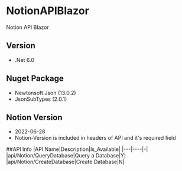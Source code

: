 # NotionAPIBlazor
 Notion API Blazor
 
## Version
- .Net 6.0

## Nuget Package
- Newtonsoft.Json (13.0.2)
- JsonSubTypes (2.0.1)

## Notion Version
- 2022-06-28
- Notion-Version is included in headers of API and it's required field

##API Info
|API Name|Description|Is_Available|
|---|----|-|
|api/Notion/QueryDatabase|Query a Database|Y|
|api/Notion/CreateDatabase|Create Database|N|
